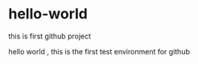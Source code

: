 # hello-world
this is first github project

hello world , this is the first test environment for github
